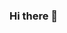 ### Hi there 👋

<!--
**AlizayAyesha/AlizayAyesha** is a ✨ _special_ ✨ repository because its `README.md` (this file) appears on your GitHub profile.
I'm Alizay Glad that you visited my profile, 

am passionate learner and enthusiast in the world of programming and technology.

Currently, I'm diving deep into various technologies including JavaScript, TypeScript, HTML, CSS, Python, and exploring the realms of artificial intelligence (AI).

I believe in the power of continuous learning and enjoy experimenting with different programming languages and tools. Join me on my journey as I explore the endless possibilities of technology and share my experiences along the way!

![GitHub Contribution Grid Snake](https://raw.githubusercontent.com/AlizayAyesha/github-profile/main/github-contribution-grid-snake.svg)

![](https://komarev.com/ghpvc/?username=AlizayAyesha)

